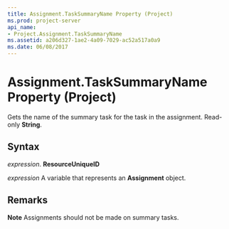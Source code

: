```yaml
---
title: Assignment.TaskSummaryName Property (Project)
ms.prod: project-server
api_name:
- Project.Assignment.TaskSummaryName
ms.assetid: a206d327-1ae2-4a09-7029-ac52a517a0a9
ms.date: 06/08/2017
---
```



# Assignment.TaskSummaryName Property (Project)

Gets the name of the summary task for the task in the assignment. Read-only **String**.


## Syntax

 _expression_. **ResourceUniqueID**

 _expression_ A variable that represents an **Assignment** object.


## Remarks




 **Note**  Assignments should not be made on summary tasks.


